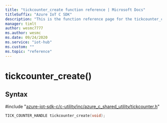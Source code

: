 ```yaml
---                             
title: "tickcounter_create function reference | Microsoft Docs" 
titleSuffix: "Azure IoT C SDK"            
description: "This is the function reference page for the tickcounter_create() function in the Azure IoT C SDK. This SDK is used with Azure IoT Hub and Azure IoT Hub Device Provisioning Service"            
manager: timlt                 
author: wesmc7777              
ms.author: wesmc               
ms.date: 09/24/2020                    
ms.service: "iot-hub"             
ms.custom: ""                
ms.topic: "reference"        
---                            
```


# tickcounter_create()

## Syntax

\#include "[azure-iot-sdk-c/c-utility/inc/azure_c_shared_utility/tickcounter.h](../tickcounter-h.md)"  
```C
TICK_COUNTER_HANDLE tickcounter_create(void);
```

